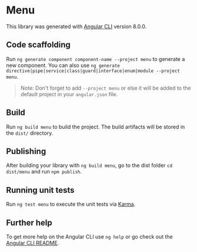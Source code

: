# Menu

This library was generated with [Angular CLI](https://github.com/angular/angular-cli) version 8.0.0.

## Code scaffolding

Run `ng generate component component-name --project menu` to generate a new component. You can also use `ng generate directive|pipe|service|class|guard|interface|enum|module --project menu`.
> Note: Don't forget to add `--project menu` or else it will be added to the default project in your `angular.json` file. 

## Build

Run `ng build menu` to build the project. The build artifacts will be stored in the `dist/` directory.

## Publishing

After building your library with `ng build menu`, go to the dist folder `cd dist/menu` and run `npm publish`.

## Running unit tests

Run `ng test menu` to execute the unit tests via [Karma](https://karma-runner.github.io).

## Further help

To get more help on the Angular CLI use `ng help` or go check out the [Angular CLI README](https://github.com/angular/angular-cli/blob/master/README.md).
